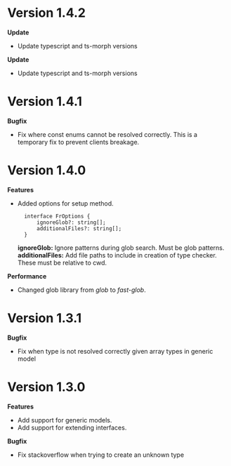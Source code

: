 # Version 1.4.2
**Update**
- Update typescript and ts-morph versions

**Update**
- Update typescript and ts-morph versions

# Version 1.4.1
**Bugfix**
- Fix where const enums cannot be resolved correctly. This is a temporary fix to prevent clients breakage.

# Version 1.4.0
**Features**
- Added options for setup method.

        interface FrOptions {
            ignoreGlob?: string[];
            additionalFiles?: string[];
        }
        
    **ignoreGlob:** Ignore patterns during glob search. Must be glob patterns.
    **additionalFiles:** Add file paths to include in creation of type checker. These must be relative to cwd.

**Performance**
- Changed glob library from *glob* to *fast-glob*.

# Version 1.3.1
**Bugfix**
- Fix when type is not resolved correctly given array types in generic model

# Version 1.3.0
**Features**
- Add support for generic models.
- Add support for extending interfaces.

**Bugfix**
- Fix stackoverflow when trying to create an unknown type
